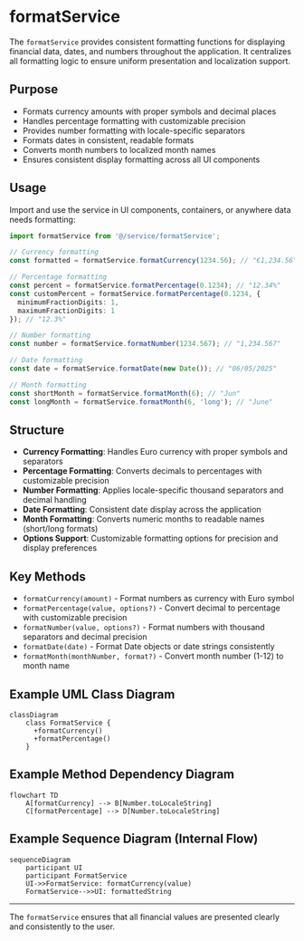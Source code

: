 # formatService

The `formatService` provides consistent formatting functions for displaying financial data, dates, and numbers throughout the application. It centralizes all formatting logic to ensure uniform presentation and localization support.

## Purpose
- Formats currency amounts with proper symbols and decimal places
- Handles percentage formatting with customizable precision
- Provides number formatting with locale-specific separators
- Formats dates in consistent, readable formats
- Converts month numbers to localized month names
- Ensures consistent display formatting across all UI components

## Usage
Import and use the service in UI components, containers, or anywhere data needs formatting:

```typescript
import formatService from '@/service/formatService';

// Currency formatting
const formatted = formatService.formatCurrency(1234.56); // "€1,234.56"

// Percentage formatting
const percent = formatService.formatPercentage(0.1234); // "12.34%"
const customPercent = formatService.formatPercentage(0.1234, { 
  minimumFractionDigits: 1, 
  maximumFractionDigits: 1 
}); // "12.3%"

// Number formatting
const number = formatService.formatNumber(1234.567); // "1,234.567"

// Date formatting
const date = formatService.formatDate(new Date()); // "06/05/2025"

// Month formatting
const shortMonth = formatService.formatMonth(6); // "Jun"
const longMonth = formatService.formatMonth(6, 'long'); // "June"
```

## Structure
- **Currency Formatting**: Handles Euro currency with proper symbols and separators
- **Percentage Formatting**: Converts decimals to percentages with customizable precision
- **Number Formatting**: Applies locale-specific thousand separators and decimal handling
- **Date Formatting**: Consistent date display across the application
- **Month Formatting**: Converts numeric months to readable names (short/long formats)
- **Options Support**: Customizable formatting options for precision and display preferences

## Key Methods
- `formatCurrency(amount)` - Format numbers as currency with Euro symbol
- `formatPercentage(value, options?)` - Convert decimal to percentage with customizable precision
- `formatNumber(value, options?)` - Format numbers with thousand separators and decimal precision
- `formatDate(date)` - Format Date objects or date strings consistently
- `formatMonth(monthNumber, format?)` - Convert month number (1-12) to month name

## Example UML Class Diagram
```mermaid
classDiagram
    class FormatService {
      +formatCurrency()
      +formatPercentage()
    }
```

## Example Method Dependency Diagram
```mermaid
flowchart TD
    A[formatCurrency] --> B[Number.toLocaleString]
    C[formatPercentage] --> D[Number.toLocaleString]
```

## Example Sequence Diagram (Internal Flow)
```mermaid
sequenceDiagram
    participant UI
    participant FormatService
    UI->>FormatService: formatCurrency(value)
    FormatService-->>UI: formattedString
```

---

The `formatService` ensures that all financial values are presented clearly and consistently to the user.
